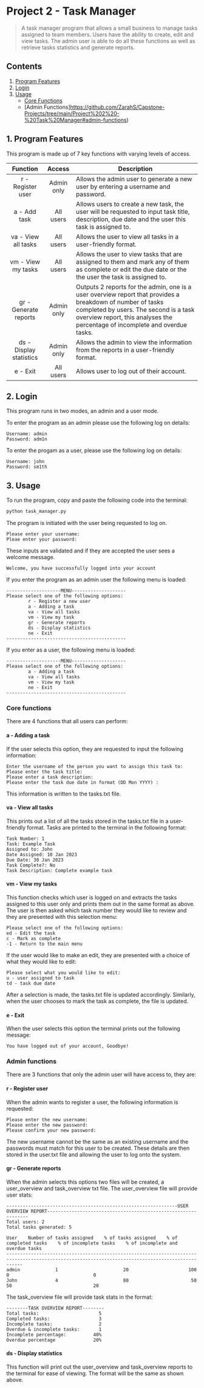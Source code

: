 # Project 2 - Task Manager
> A task manager program that allows a small business to manage tasks assigned to team members. Users have the ability to create, edit and view tasks. The admin user is able to do all these functions as well as retrieve tasks statistics and generate reports.

## Contents
 1. [Program Features](https://github.com/ZarahS/Capstone-Projects/tree/main/Project%202%20-%20Task%20Manager#1-program-features)
 2. [Login](https://github.com/ZarahS/Capstone-Projects/tree/main/Project%202%20-%20Task%20Manager#2-login)
 3. [Usage](https://github.com/ZarahS/Capstone-Projects/tree/main/Project%202%20-%20Task%20Manager#3-usage)
    - [Core Functions](https://github.com/ZarahS/Capstone-Projects/tree/main/Project%202%20-%20Task%20Manager#core-functions)
    - [Admin Functions]https://github.com/ZarahS/Capstone-Projects/tree/main/Project%202%20-%20Task%20Manager#admin-functions)
 

## 1. Program Features

This program is made up of 7 key functions with varying levels of access.

| Function  | Access  | Description  |
|:------:|:---:|--------------------------------|
| r - Register user  | Admin only |  Allows the admin user to generate a new user by entering a username and password. |
| a - Add task  | All users   | Allows users to create a new task, the user will be requested to input task title, description, due date and the user this task is assigned to.|
| va - View all tasks  | All users  | Allows the user to view all tasks in a user-friendly format.|
| vm - View my tasks | All users  | Allows the user to view tasks that are assigned to them and mark any of them as complete or edit the due date or the the user the task is assigned to. |
| gr - Generate reports  | Admin only |  Outputs 2 reports for the admin, one is a user overview report that provides a breakdown of number of tasks completed by users. The second is a task overview report, this analyses the percentage of incomplete and overdue tasks. |
| ds - Display statistics  | Admin only | Allows the admin to view the information from the reports in a user-friendly format.|
| e - Exit | All users | Allows user to log out of their account.|

## 2. Login

This program runs in two modes, an admin and a user mode.

To enter the program as an admin please use the following log on details:
``` 
Username: admin
Password: adm1n
```

To enter the progam as a user, please use the following log on details:
``` 
Username: john
Password: sm1th
```
## 3. Usage

To run the program, copy and paste the following code into the terminal:
```python 
python task_manager.py
```
The program is initiated with the user being requested to log on.
``` 
Please enter your username:
Pleae enter your password:
```
These inputs are validated and if they are accepted the user sees a welcome message.
``` 
Welcome, you have successfully logged into your account
``` 
If you enter the program as an admin user the following menu is loaded:
``` 
--------------------MENU--------------------
Please select one of the following options:
        r - Register a new user 
        a - Adding a task 
        va - View all tasks 
        vm - View my task 
        gr - Generate reports 
        ds - Display statistics
        ne - Exit 
--------------------------------------------
```

If you enter as a user, the following menu is loaded:

``` 
--------------------MENU--------------------
Please select one of the following options:
        a - Adding a task 
        va - View all tasks 
        vm - View my task 
        ne - Exit 
--------------------------------------------
```
### Core functions

There are 4 functions that all users can perform:

#### a - Adding a task

If the user selects this option, they are requested to input the following information:
``` 
Enter the username of the person you want to assign this task to:
Please enter the task title:
Please enter a task description: 
Please enter the task due date in format (DD Mon YYYY) : 
``` 
This information is written to the tasks.txt file.

#### va - View all tasks

This prints out a list of all the tasks stored in the tasks.txt file in a user-friendly format. Tasks are printed to the terminal in the following format:
``` 
Task Number: 1
Task: Example Task
Assigned to: John
Date Assigned: 10 Jan 2023
Due Date: 30 Jan 2023
Task Complete?: No
Task Description: Complete example task
``` 
#### vm - View my tasks

This function checks which user is logged on and extracts the tasks assigned to this user only and prints them out in the same format as above. The user is then asked which task number they would like to review and they are presented with this selection menu:
```
Please select one of the following options:              
ed - Edit the task                 
c - Mark as complete                 
-1 - Return to the main menu
 ```
If the user would like to make an edit, they are presented with a choice of what they would like to edit:
```
Please select what you would like to edit:                
u - user assigned to task                     
td - task due date
```
After a selection is made, the tasks.txt file is updated accordingly. Similarly, when the user chooses to mark the task as complete, the file is updated.

#### e - Exit

When the user selects this option the terminal prints out the following message:
``` 
You have logged out of your account, Goodbye!
```
 
### Admin functions

There are 3 functions that only the admin user will have access to, they are:

#### r - Register user
When the admin wants to register a user, the following information is requested:
``` 
Please enter the new username:
Please enter the new password:
Please confirm your new password:
```
The new username cannot be the same as an existing username and the passwords must match for this user to be created. These details are then stored in the user.txt file and allowing the user to log onto the system.

#### gr - Generate reports
When the admin selects this options two files will be created, a user_overview and task_overview txt file. 
The user_overview file will provide user stats:
```
---------------------------------------------------------------USER OVERVIEW REPORT---------------------------------------------------------------
Total users: 2
Total tasks generated: 5

User    Number of tasks assigned    % of tasks assigned    % of completed tasks    % of incomplete tasks    % of incomplete and overdue tasks
--------------------------------------------------------------------------------------------------------------------------------------------------
admin             1                        20                      100                      0                               0
John              4                        80                       50                     50                              20
```
The task_overview file will provide task stats in the format:

```
--------TASK OVERVIEW REPORT--------
Total tasks:                      5
Completed tasks:                  3
Incomplete tasks:                 2
Overdue & incomplete tasks:       1
Incomplete percentage:          40%
Overdue percentage              20%  
```
#### ds - Display statistics
This function will print out the user_overview and task_overview reports to the terminal for ease of viewing. The format will be the same as shown above.

